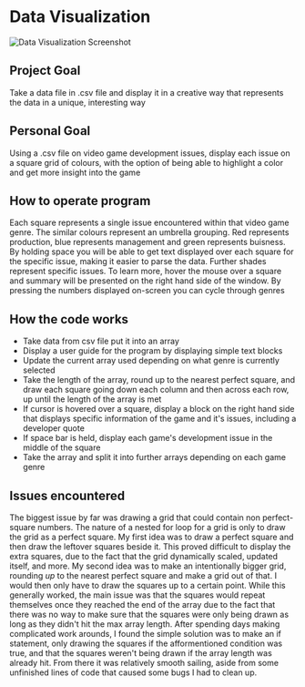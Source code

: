 # Data Visualization

![Data Visualization Screenshot]([images/Project2.png](https://media.discordapp.net/attachments/969352530658230302/1084019466460995685/image.png?width=2244&height=1160))

## Project Goal

Take a data file in .csv file and display it in a creative way that represents the data in a unique, interesting way

## Personal Goal

Using a .csv file on video game development issues, display each issue on a square grid of colours, with the option of being able to highlight a color and get more insight into the game

## How to operate program
Each square represents a single issue encountered within that video game genre. The similar colours represent an umbrella grouping. Red represents production, blue represents management and green represents buisness. By holding space you will be able to get text displayed over each square for the specific issue, making it easier to parse the data. Further shades represent specific issues. To learn more, hover the mouse over a square and summary will be presented on the right hand side of the window. By pressing the numbers displayed on-screen you can cycle through genres

## How the code works

- Take data from csv file put it into an array
- Display a user guide for the program by displaying simple text blocks
- Update the current array used depending on what genre is currently selected
- Take the length of the array, round up to the nearest perfect square, and draw each square going down each column and then across each row, up until the length of the array is met
- If cursor is hovered over a square, display a block on the right hand side that displays specific information of the game and it's issues, including a developer quote
- If space bar is held, display each game's development issue in the middle of the square
- Take the array and split it into further arrays depending on each game genre


## Issues encountered

The biggest issue by far was drawing a grid that could contain non perfect-square numbers. The nature of a nested for loop for a grid is only to draw the grid as a perfect square. My first idea was to draw a perfect square and then draw the leftover squares beside it. This proved difficult to display the extra squares, due to the fact that the grid dynamically scaled, updated itself, and more. My second idea was to make an intentionally bigger grid, rounding *up* to the nearest perfect square and make a grid out of that. I would then only have to draw the squares up to a certain point. While this generally worked, the main issue was that the squares would repeat themselves once they reached the end of the array due to the fact that there was no way to make sure that the squares were only being drawn as long as they didn't hit the max array length. After spending days making complicated work arounds, I found the simple solution was to make an if statement, only drawing the squares if the afformentioned condition was true, and that the squares weren't being drawn if the array length was already hit. From there it was relatively smooth sailing, aside from some unfinished lines of code that caused some bugs I had to clean up.
